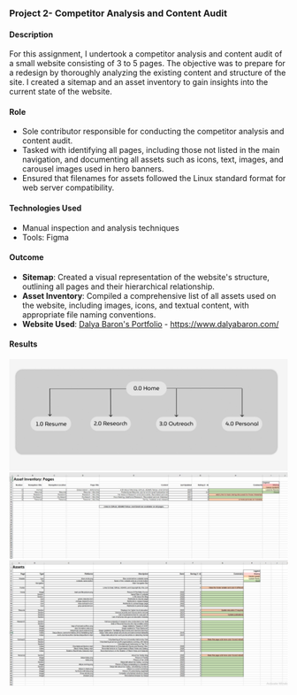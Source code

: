 ### Project 2- Competitor Analysis and Content Audit

#### Description
For this assignment, I undertook a competitor analysis and content audit of a small website consisting of 3 to 5 pages. The objective was to prepare for a redesign by thoroughly analyzing the existing content and structure of the site. I created a sitemap and an asset inventory to gain insights into the current state of the website.

#### Role
- Sole contributor responsible for conducting the competitor analysis and content audit.
- Tasked with identifying all pages, including those not listed in the main navigation, and documenting all assets such as icons, text, images, and carousel images used in hero banners.
- Ensured that filenames for assets followed the Linux standard format for web server compatibility.

#### Technologies Used
- Manual inspection and analysis techniques
- Tools: Figma

#### Outcome
- **Sitemap**: Created a visual representation of the website's structure, outlining all pages and their hierarchical relationship.
- **Asset Inventory**: Compiled a comprehensive list of all assets used on the website, including images, icons, and textual content, with appropriate file naming conventions.
- **Website Used**: [Dalya Baron's Portfolio](/Project%202:%20Competitor%20Analysis%20and%20Content%20Audit/Dayla%20Baraon%20Portfolio/) - https://www.dalyabaron.com/

#### Results
![Site Map Overview](/Project%202:%20Competitor%20Analysis%20and%20Content%20Audit/Sitemap.PNG)
![Asset-Inventory](/Project%202:%20Competitor%20Analysis%20and%20Content%20Audit/asset-inventory%201.jpg)
![Asset-List](/Project%202:%20Competitor%20Analysis%20and%20Content%20Audit/asset-list.jpg)
